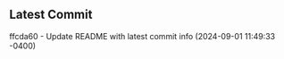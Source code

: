 
## Latest Commit
ffcda60 - Update README with latest commit info (2024-09-01 11:49:33 -0400) <Yunxi-Zhou>
